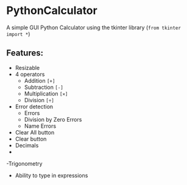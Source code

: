 # PythonCalculator
A simple GUI Python Calculator using the tkinter library (`from tkinter import *`)

## Features:
- Resizable
- 4 operators
  - Addition `[+]`
  - Subtraction `[-]`
  - Multiplication `[×]`
  - Division `[÷]`
- Error detection
  - Errors
  - Division by Zero Errors
  - Name Errors
- Clear All button
- Clear button
- Decimals
- 
-Trigonometry 
- Ability to type in expressions



